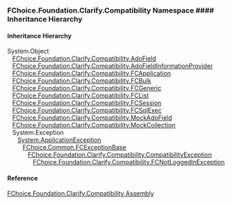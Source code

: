 ﻿### FChoice.Foundation.Clarify.Compatibility Namespace #### Inheritance Hierarchy

#### Inheritance Hierarchy

System.Object  
   [FChoice.Foundation.Clarify.Compatibility.AdoField](FChoice.Foundation.Clarify.Compatibility~FChoice.Foundation.Clarify.Compatibility.AdoField.md)  
   [FChoice.Foundation.Clarify.Compatibility.AdoFieldInformationProvider](FChoice.Foundation.Clarify.Compatibility~FChoice.Foundation.Clarify.Compatibility.AdoFieldInformationProvider.md)  
   [FChoice.Foundation.Clarify.Compatibility.FCApplication](FChoice.Foundation.Clarify.Compatibility~FChoice.Foundation.Clarify.Compatibility.FCApplication.md)  
   [FChoice.Foundation.Clarify.Compatibility.FCBulk](FChoice.Foundation.Clarify.Compatibility~FChoice.Foundation.Clarify.Compatibility.FCBulk.md)  
   [FChoice.Foundation.Clarify.Compatibility.FCGeneric](FChoice.Foundation.Clarify.Compatibility~FChoice.Foundation.Clarify.Compatibility.FCGeneric.md)  
   [FChoice.Foundation.Clarify.Compatibility.FCList](FChoice.Foundation.Clarify.Compatibility~FChoice.Foundation.Clarify.Compatibility.FCList.md)  
   [FChoice.Foundation.Clarify.Compatibility.FCSession](FChoice.Foundation.Clarify.Compatibility~FChoice.Foundation.Clarify.Compatibility.FCSession.md)  
   [FChoice.Foundation.Clarify.Compatibility.FCSqlExec](FChoice.Foundation.Clarify.Compatibility~FChoice.Foundation.Clarify.Compatibility.FCSqlExec.md)  
   [FChoice.Foundation.Clarify.Compatibility.MockAdoField](FChoice.Foundation.Clarify.Compatibility~FChoice.Foundation.Clarify.Compatibility.MockAdoField.md)  
   [FChoice.Foundation.Clarify.Compatibility.MockCollection](FChoice.Foundation.Clarify.Compatibility~FChoice.Foundation.Clarify.Compatibility.MockCollection.md)  
   System.Exception  
      [System.ApplicationException](#)  
         [FChoice.Common.FCExceptionBase](FChoice.Common~FChoice.Common.FCExceptionBase.md)  
            [FChoice.Foundation.Clarify.Compatibility.CompatibilityException](FChoice.Foundation.Clarify.Compatibility~FChoice.Foundation.Clarify.Compatibility.CompatibilityException.md)  
               [FChoice.Foundation.Clarify.Compatibility.FCNotLoggedInException](FChoice.Foundation.Clarify.Compatibility~FChoice.Foundation.Clarify.Compatibility.FCNotLoggedInException.md)  

#### Reference

[FChoice.Foundation.Clarify.Compatibility Assembly](FChoice.Foundation.Clarify.Compatibility.md)